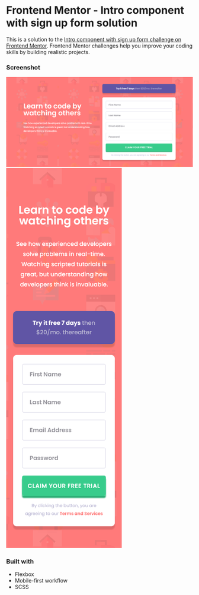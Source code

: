 # Frontend Mentor - Intro component with sign up form solution

This is a solution to the [Intro component with sign up form challenge on Frontend Mentor](https://www.frontendmentor.io/challenges/intro-component-with-signup-form-5cf91bd49edda32581d28fd1). Frontend Mentor challenges help you improve your coding skills by building realistic projects. 



### Screenshot

![desktop](./my-design/screenshot-desktop.png)
![mobile](./my-design/screenshot-mobile.png)

### Built with

- Flexbox
- Mobile-first workflow
- SCSS